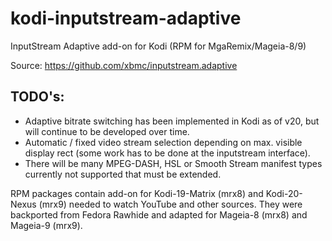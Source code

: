 # kodi-inputstream-adaptive
InputStream Adaptive add-on for Kodi (RPM for MgaRemix/Mageia-8/9)

Source: https://github.com/xbmc/inputstream.adaptive

TODO's:
---
+ Adaptive bitrate switching has been implemented in Kodi as of v20, but will continue to be developed over time.
+ Automatic / fixed video stream selection depending on max. visible display rect (some work has to be done at the inputstream interface).
+ There will be many MPEG-DASH, HSL or Smooth Stream manifest types currently not supported that must be extended.
  
RPM packages contain add-on for Kodi-19-Matrix (mrx8) and Kodi-20-Nexus (mrx9) needed to watch YouTube and other sources. They were backported from Fedora Rawhide and adapted for Mageia-8 (mrx8) and Mageia-9 (mrx9).
